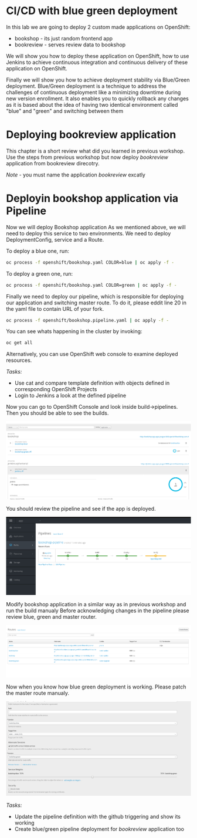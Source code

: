
CI/CD with blue green deployment
==========================================

In this lab we are going to deploy 2 custom made applications on OpenShift:

- bookshop - its just random frontend app
- bookreview - serves review data to bookshop

We will show you how to deploy these application on OpenShift, how to use Jenkins
to achieve continuous integration and continuous delivery of these application
on OpenShift.

Finally we will show you how to achieve deployment stability via Blue/Green
deployment. Blue/Green deployment is a technique to address the challenges
of continuous deployment like a minimizing downtime during new version enrollment.
It also enables you to quickly rollback any changes as it is based about the idea
of having two identical environment called "blue" and "green" and switching
between them

Deploying bookreview application
===================================
This chapter is a short review what did you learned in previous workshop. 
Use the steps from previous workshop but now deploy *bookreview* application 
from bookreview direcotry.

*Note* - you must name the application *bookreview* excatly

Deployin bookshop application via Pipeline
===================================

Now we will deploy Bookshop application As we mentioned above, we will need to deploy this service to two environments.
We need to deploy DeploymentConfig, service and a Route.

To deploy a blue one, run:
``` bash
oc process -f openshift/bookshop.yaml COLOR=blue | oc apply -f -
```

To deploy a green one, run:
``` bash
oc process -f openshift/bookshop.yaml COLOR=green | oc apply -f -
```

Finally we need to deploy our pipeline, which is responsible for deploying our
application and switching master route. To do it, please eddit line 20 in the yaml
file to contain URL of your fork.

``` bash
oc process -f openshift/bookshop.pipeline.yaml | oc apply -f -
```

You can see whats happening in the cluster by invoking:
``` bash
oc get all
```

Alternatively, you can use OpenShift web console to examine deployed resources.

*Tasks:*

- Use cat and compare template definition with objects defined in corresponding OpenShift Projects
- Login to Jenkins a look at the defined pipeline

Now you can go to OpenShift Console and look inside build->pipelines. Then you should be 
able to see the builds.

![](./img/image21.png)

You should review the pipeline and see if the app is deployed.

![](./img/image22.png)

Modify bookshop application in a similar way as in previous workshop and run the build manualy
Before acknowledging changes in the pipeline please review blue, green and master router.

![](./img/image23.png)

Now when you know how blue green deployment is working. Please patch the master route manualy.

![](./img/image24.png)


*Tasks:*
- Update the pipeline definition with the github triggering and show its working
- Create blue/green pipeline deployment for *bookreview* application too
